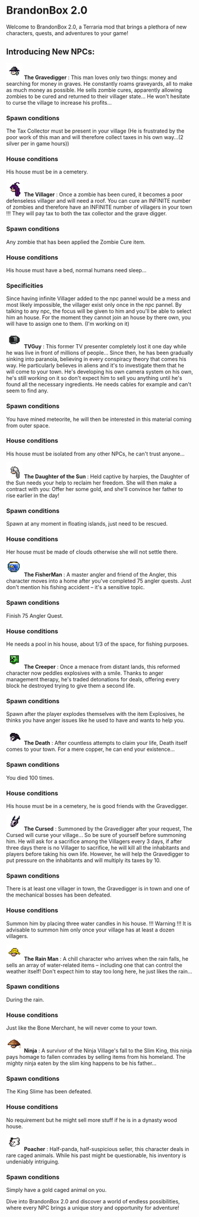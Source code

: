 # BrandonBox 2.0

Welcome to BrandonBox 2.0, a Terraria mod that brings a plethora of new characters, quests, and adventures to your game!

## Introducing New NPCs:

![Gravedigger](https://raw.githubusercontent.com/Gymnopediese/BrandonBox/main/NPCs/Gravedigger/Gravedigger_Head.png)  **The Gravedigger** : This man loves only two things: money and searching for money in graves. He constantly roams graveyards, all to make as much money as possible. He sells zombie cures, apparently allowing zombies to be cured and returned to their villager state... He won't hesitate to curse the village to increase his profits...

### Spawn conditions

The Tax Collector must be present in your village (He is frustrated by the poor work of this man and will therefore collect taxes in his own way...(2 silver per in game hours))

### House conditions

His house must be in a cemetery.

![Villager](https://raw.githubusercontent.com/Gymnopediese/BrandonBox/main/NPCs/Villager/Villager_Head.png)  **The Villager** : Once a zombie has been cured, it becomes a poor defenseless villager and will need a roof. You can cure an INFINITE number of zombies and therefore have an INFINITE number of villagers in your town !!! They will pay tax to both the tax collector and the grave digger.

### Spawn conditions

Any zombie that has been applied the Zombie Cure item.

### House conditions

His house must have a bed, normal humans need sleep...

### Specificities

Since having infinite Villager added to the npc pannel would be a mess and most likely impossible, the villager exist only once in the npc pannel. By talking to any npc, the focus will be given to him and you'll be able to select him an house. For the moment they cannot join an house by there own, you will have to assign one to them. (I'm working on it)

![TVGuy](https://raw.githubusercontent.com/Gymnopediese/BrandonBox/main/NPCs/TVGuy/TVGuy_Head.png)  **TVGuy** : This former TV presenter completely lost it one day while he was live in front of millions of people... Since then, he has been gradually sinking into paranoia, believing in every conspiracy theory that comes his way. He particularly believes in aliens and it's to investigate them that he will come to your town. He's developing his own camera system on his own, he's still working on it so don't expect him to sell you anything until he's found all the necessary ingredients. He needs cables for example and can't seem to find any.

### Spawn conditions

You have mined meteorite, he will then be interested in this material coming from outer space.

### House conditions

His house must be isolated from any other NPCs, he can't trust anyone...

![Daughter of the Sun](https://raw.githubusercontent.com/Gymnopediese/BrandonBox/main/NPCs/DaughterOfSun/DaughterOfSun_Head.png)  **The Daughter of the Sun** : Held captive by harpies, the Daughter of the Sun needs your help to reclaim her freedom. She will then make a contract with you: Offer her some gold, and she'll convince her father to rise earlier in the day!

### Spawn conditions

Spawn at any moment in floating islands, just need to be rescued.

### House conditions

Her house must be made of clouds otherwise she will not settle there.

![FisherMan](https://raw.githubusercontent.com/Gymnopediese/BrandonBox/main/NPCs/FisherMan/FisherMan_Head.png)  **The FisherMan** : A master angler and friend of the Angler, this character moves into a home after you've completed 75 angler quests. Just don't mention his fishing accident – it's a sensitive topic.

### Spawn conditions

Finish 75 Angler Quest.

### House conditions

He needs a pool in his house, about 1/3 of the space, for fishing purposes.

![Creeper](https://raw.githubusercontent.com/Gymnopediese/BrandonBox/main/NPCs/Creeper/Creeper_Head.png)  **The Creeper** : Once a menace from distant lands, this reformed character now peddles explosives with a smile. Thanks to anger management therapy, he's traded detonations for deals, offering every block he destroyed trying to give them a second life.

### Spawn conditions

Spawn after the player explodes themselves with the item Explosives, he thinks you have anger issues like he used to have and wants to help you.

![Death](https://raw.githubusercontent.com/Gymnopediese/BrandonBox/main/NPCs/Death/Death_Head.png)  **The Death** : After countless attempts to claim your life, Death itself comes to your town. For a mere copper, he can end your existence...

### Spawn conditions

You died 100 times.

### House conditions

His house must be in a cemetery, he is good friends with the Gravedigger.

![Death](https://raw.githubusercontent.com/Gymnopediese/BrandonBox/main/NPCs/TheCursed/TheCursed_Head.png)  **The Cursed** : Summoned by the Gravedigger after your request, The Cursed will curse your village... So be sure of yourself before summoning him. He will ask for a sacrifice among the Villagers every 3 days, if after three days there is no Villager to sacrifice, he will kill all the inhabitants and players before taking his own life. However, he will help the Gravedigger to put pressure on the inhabitants and will multiply its taxes by 10.

### Spawn conditions

There is at least one villager in town, the Gravedigger is in town and one of the mechanical bosses has been defeated.

### House conditions

Summon him by placing three water candles in his house. !!! Warning !!! It is advisable to summon him only once your village has at least a dozen villagers.

![Rain Man](https://raw.githubusercontent.com/Gymnopediese/BrandonBox/main/NPCs/RainMan/RainMan_Head.png)  **The Rain Man** : A chill character who arrives when the rain falls, he sells an array of water-related items – including one that can control the weather itself! Don't expect him to stay too long here, he just likes the rain...

### Spawn conditions

During the rain.

### House conditions

Just like the Bone Merchant, he will never come to your town.

![Ninja](https://raw.githubusercontent.com/Gymnopediese/BrandonBox/main/NPCs/Ronin/Ronin_Head.png)  **Ninja** : A survivor of the Ninja Village's fall to the Slim King, this ninja pays homage to fallen comrades by selling items from his homeland. The mighty ninja eaten by the slim king happens to be his father...

### Spawn conditions

The King Slime has been defeated.

### House conditions

No requirement but he might sell more stuff if he is in a dynasty wood house.

![Poacher](https://raw.githubusercontent.com/Gymnopediese/BrandonBox/main/NPCs/Poacher/Poacher_Head.png)  **Poacher** : Half-panda, half-suspicious seller, this character deals in rare caged animals. While his past might be questionable, his inventory is undeniably intriguing.

### Spawn conditions

Simply have a gold caged animal on you.

Dive into BrandonBox 2.0 and discover a world of endless possibilities, where every NPC brings a unique story and opportunity for adventure!
